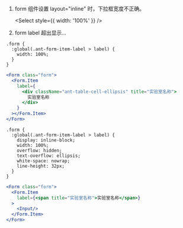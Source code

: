 1. form 组件设置 layout="inline" 时，下拉框宽度不正确。

   <Select style={{ width: '100%' }} />

2. form label 超出显示...

```less
.form {
  :global(.ant-form-item-label > label) {
    width: 100%;
  }
}
```

```jsx
<Form class="form">
  <Form.Item
    label={
      <div className="ant-table-cell-ellipsis" title="实验室名称">
        实验室名称
      </div>
    }
  ></Form.Item>
</Form>
```

```less
.form {
  :global(.ant-form-item-label > label) {
    display: inline-block;
    width: 100%;
    overflow: hidden;
    text-overflow: ellipsis;
    white-space: nowrap;
    line-height: 32px;
  }
}
```

```jsx
<Form class="form">
  <Form.Item
    label={<span title="实验室名称">实验室名称</span>}
  >
    <Input/>
  </Form.Item>
</Form>
```